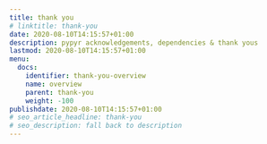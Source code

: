 ```yaml
---
title: thank you
# linktitle: thank-you
date: 2020-08-10T14:15:57+01:00
description: pypyr acknowledgements, dependencies & thank yous
lastmod: 2020-08-10T14:15:57+01:00
menu:
  docs:
    identifier: thank-you-overview
    name: overview
    parent: thank-you
    weight: -100
publishdate: 2020-08-10T14:15:57+01:00
# seo_article_headline: thank-you
# seo_description: fall back to description
---
```

